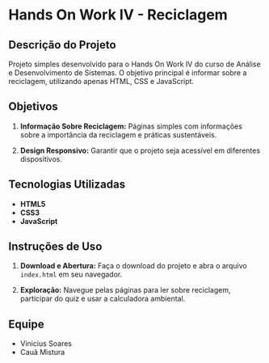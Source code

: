 # Hands On Work IV - Reciclagem

## Descrição do Projeto

Projeto simples desenvolvido para o Hands On Work IV do curso de Análise e Desenvolvimento de Sistemas. O objetivo principal é informar sobre a reciclagem, utilizando apenas HTML, CSS e JavaScript.

## Objetivos

1. **Informação Sobre Reciclagem:** Páginas simples com informações sobre a importância da reciclagem e práticas sustentáveis.

2. **Design Responsivo:** Garantir que o projeto seja acessível em diferentes dispositivos.

## Tecnologias Utilizadas

- **HTML5**
- **CSS3**
- **JavaScript**

## Instruções de Uso

1. **Download e Abertura:** Faça o download do projeto e abra o arquivo `index.html` em seu navegador.

2. **Exploração:** Navegue pelas páginas para ler sobre reciclagem, participar do quiz e usar a calculadora ambiental.

## Equipe

- Vinicius Soares
- Cauã Mistura 
